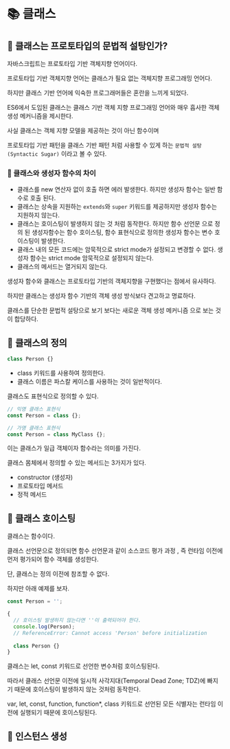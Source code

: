 # 📚 클래스

## 🎀 클래스는 프로토타입의 문법적 설탕인가?

자바스크립트는 프로토타입 기반 객체지향 언어이다.

프로토타입 기반 객체지향 언어는 클래스가 필요 없는 객체지향 프로그래밍 언어다.

하지만 클래스 기반 언어에 익숙한 프로그래머들은 혼란을 느끼게 되었다.

ES6에서 도입된 클래스는 클래스 기반 객체 지향 프로그래밍 언어와 매우 흡사한 객체 생성 메커니즘을 제시한다.

사실 클래스는 객체 지향 모델을 제공하는 것이 아닌 함수이며 

프로토타입 기반 패턴을 클래스 기반 패턴 처럼 사용할 수 있게 하는 `문법적 설탕(Syntactic Sugar)` 이라고 볼 수 있다.

### 📌 클래스와 생성자 함수의 차이
- 클래스를 new 연산자 없이 호출 하면 에러 발생한다. 하지만 생성자 함수는 일반 함수로 호출 된다.
- 클래스는 상속을 지원하는 `extends`와 `super` 키워드를 제공하지만 생성자 함수는 지원하지 않는다.
- 클래스는 호이스팅이 발생하지 않는 것 처럼 동작한다. 하지만 함수 선언문 으로 정의 된 생성자함수는 함수 호이스팅, 함수 표현식으로 정의한 생성자 함수는 변수 호이스팅이 발생한다.
- 클래스 내의 모든 코드에는 암묵적으로 strict mode가 설정되고 변경할 수 없다. 생성자 함수는 strict mode 암묵적으로 설정되지 않는다.
- 클래스의 메서드는 열거되지 않는다.

생성자 함수와 클래스는 프로토타입 기반의 객체지향을 구현했다는 점에서 유사하다.

하지만 클래스는 생성자 함수 기반의 객체 생성 방식보다 견고하고 명료하다.

클래스를 단순한 문법적 설탕으로 보기 보다는 새로운 객체 생성 메커니즘 으로 보는 것이 합당하다.

## 🎀 클래스의 정의

```js
class Person {}
```
- class 키워드를 사용하여 정의한다.
- 클래스 이름은 파스칼 케이스를 사용하는 것이 일반적이다.

클래스도 표현식으로 정의할 수 있다.

```js
// 익명 클래스 표현식
const Person = class {};

// 가명 클래스 표현식
const Person = class MyClass {};
```

이는 클래스가 일급 객체이자 함수라는 의미를 가진다.

클래스 몸체에서 정의할 수 있는 메서드는 3가지가 있다.
- constructor (생성자)
- 프로토타입 메서드
- 정적 메서드


## 🎀 클래스 호이스팅

클래스는 함수이다.

클래스 선언문으로 정의되면 함수 선언문과 같이 소스코드 평가 과정 , 즉 런타임 이전에 먼저 평가되어 함수 객체를 생성한다.

단, 클래스는 정의 이전에 참조할 수 없다.

하지만 아래 예제를 보자.

```js
const Person = '';

{
  // 호이스팅 발생하지 않는다면 ''이 출력되어야 한다.
  console.log(Person);
  // ReferenceError: Cannot access 'Person' before initialization
  
  class Person {}
}
```

클래스는 let, const 키워드로 선언한 변수처럼 호이스팅된다. 

따라서 클래스 선언문 이전에 일시적 사각지대(Temporal Dead Zone; TDZ)에 빠지기 때문에 호이스팅이 발생하지 않는 것처럼 동작한다.

var, let, const, function, function*, class 키워드로 선언된 모든 식별자는 런타임 이전에 실행되기 때문에 호이스팅된다.

## 🎀 인스턴스 생성
